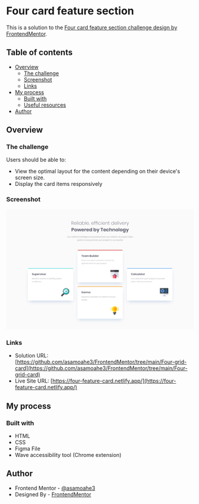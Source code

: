 # Four card feature section


This is a solution to the [Four card feature section challenge design by FrontendMentor](https://www.frontendmentor.io/challenges/four-card-feature-section-weK1eFYK/hub/four-card-feature-section-uUUWoYfpEa).

## Table of contents

- [Overview](#overview)
  - [The challenge](#the-challenge)
  - [Screenshot](./)
  - [Links](#links)
- [My process](#my-process)
  - [Built with](#built-with)
  - [Useful resources](#useful-resources)
- [Author](#author)

## Overview

### The challenge

Users should be able to:

- View the optimal layout for the content depending on their device's screen size.
- Display the card items responsively

### Screenshot

![](./preview.jpg)

### Links

- Solution URL: [https://github.com/asamoahe3/FrontendMentor/tree/main/Four-grid-card](https://github.com/asamoahe3/FrontendMentor/tree/main/Four-grid-card)
- Live Site URL: [https://four-feature-card.netlify.app/](https://four-feature-card.netlify.app/)

## My process

### Built with

- HTML
- CSS
- Figma File
- Wave accessibility tool (Chrome extension)

## Author

- Frontend Mentor - [@asamoahe3](https://www.frontendmentor.io/profile/asamoahe3)
- Designed By - [FrontendMentor](https://www.frontendmentor.io)
